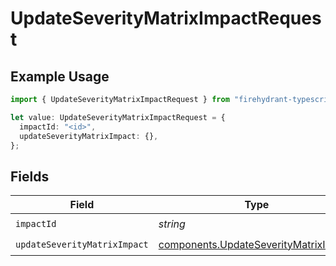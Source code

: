 # UpdateSeverityMatrixImpactRequest

## Example Usage

```typescript
import { UpdateSeverityMatrixImpactRequest } from "firehydrant-typescript-sdk/models/operations";

let value: UpdateSeverityMatrixImpactRequest = {
  impactId: "<id>",
  updateSeverityMatrixImpact: {},
};
```

## Fields

| Field                                                                                          | Type                                                                                           | Required                                                                                       | Description                                                                                    |
| ---------------------------------------------------------------------------------------------- | ---------------------------------------------------------------------------------------------- | ---------------------------------------------------------------------------------------------- | ---------------------------------------------------------------------------------------------- |
| `impactId`                                                                                     | *string*                                                                                       | :heavy_check_mark:                                                                             | N/A                                                                                            |
| `updateSeverityMatrixImpact`                                                                   | [components.UpdateSeverityMatrixImpact](../../models/components/updateseveritymatriximpact.md) | :heavy_check_mark:                                                                             | N/A                                                                                            |